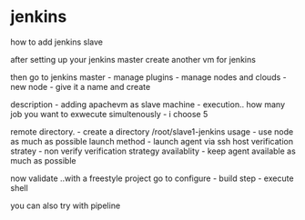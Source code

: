 # jenkins


how to add jenkins slave

after setting up your jenkins master 
create another vm for jenkins

then go to jenkins master - manage plugins - manage nodes and clouds - new node - give it a name and create

description - adding apachevm as slave machine - execution.. how many job you want to exwecute simultenously - i choose 5

remote directory. - create a directory /root/slave1-jenkins
usage - use node as much as possible
launch method - launch agent via ssh
host verification stratey - non verify verification strategy
availablity - keep agent available as much as possible


now validate ..with a freestyle project
go to configure - build step - execute shell

you can also try with pipeline
